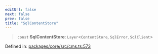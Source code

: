 ```yaml
---
editUrl: false
next: false
prev: false
title: "SqlContentStore"
---
```


> `const` **SqlContentStore**: `Layer`\<`ContentStore`, `SqlError`, `SqlClient`\>

Defined in: [packages/core/src/cms.ts:573](https://github.com/bitswired/foldcms/blob/f5268f9ab9ef080063daf132e858e3c5524b2050/packages/core/src/cms.ts#L573)
